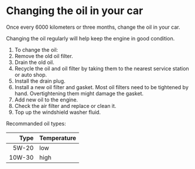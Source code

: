 # Changing the oil in your car

Once every 6000 kilometers or three months, change the oil in your car.

Changing the oil regularly will help keep the engine in good condition.

1.  To change the oil:
1.  Remove the old oil filter.
1.  Drain the old oil.
1.  Recycle the oil and oil filter by taking them to the nearest service station or auto shop.
1.  Install the drain plug.
1.  Install a new oil filter and gasket. Most oil filters need to be tightened by hand. Overtightening them might damage the gasket.
1.  Add new oil to the engine.
1.  Check the air filter and replace or clean it.
1.  Top up the windshield washer fluid.

Recommanded oil types:

| Type | Temperature |
|---:|---|
| 5W-20  | low  |
| 10W-30 | high |
